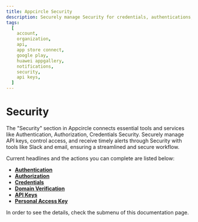 ```yaml
---
title: Appcircle Security
description: Securely manage Security for credentials, authentications, and notifications to streamline your app publishing workflow in Appcircle.
tags:
  [
    account,
    organization,
    api,
    app store connect,
    google play,
    huawei appgallery,
    notifications,
    security,
    api keys,
  ]
---
```


# Security

The "Security" section in Appcircle connects essential tools and services like Authentication, Authorization, Credentials Security. Securely manage API keys, control access, and receive timely alerts through Security with tools like Slack and email, ensuring a streamlined and secure workflow.

Current headlines and the actions you can complete are listed below:

- [**Authentication**](/account/my-organization/security/authentications)
- [**Authorization**](/account/my-organization/security/authorization)
- [**Credentials**](/account/my-organization/security/credentials)
- [**Domain Verification**](/account/my-organization/security/domain-verification)
- [**API Keys**](/account/my-organization/security/api-keys)
- [**Personal Access Key**](/account/my-organization/security/personal-api-token)

In order to see the details, check the submenu of this documentation page.